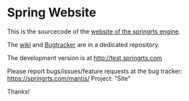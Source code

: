 
# Spring Website

This is the sourcecode of the [website of the springrts engine](https://springrts.com).

The [wiki](https://github.com/spring/spring-website-wiki) and [Bugtracker](https://github.com/spring/spring-website-mantis) are in a dedicated repository.

The development version is at http://test.springrts.com

Please report bugs/issues/feature requests at the bug tracker: https://springrts.com/mantis/ Project: "Site"

Thanks!

